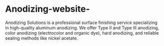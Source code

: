 # Anodizing-website-
Anodizing Solutions is a professional surface finishing service specializing in high-quality aluminum anodizing. We offer Type II and Type III anodizing, color anodizing (electrocolor and organic dye), hard anodizing, and reliable sealing methods like nickel acetate. 
